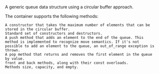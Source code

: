  A generic queue data structure using a circular buffer approach.

The container supports the following methods:

    A constructor that takes the maximum number of elements that can be stored in the circular buffer.
    Standard set of constructors and destructors.
    A push method that adds an element to the end of the queue. This method is implemented to recognize move semantics. If it's not possible to add an element to the queue, an out_of_range exception is thrown.
    A pop method that returns and removes the first element in the queue by value.
    front and back methods, along with their const overloads.
    Methods size, capacity, and empty.

